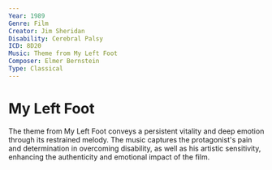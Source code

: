 ```yaml
---
Year: 1989
Genre: Film
Creator: Jim Sheridan
Disability: Cerebral Palsy
ICD: 8D20
Music: Theme from My Left Foot
Composer: Elmer Bernstein
Type: Classical
---
```


# My Left Foot

The theme from My Left Foot conveys a persistent vitality and deep emotion through its restrained melody. The music captures the protagonist's pain and determination in overcoming disability, as well as his artistic sensitivity, enhancing the authenticity and emotional impact of the film.
